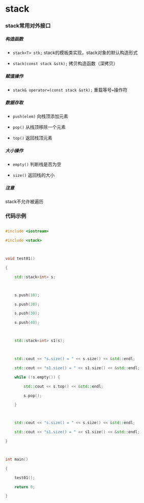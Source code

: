# stack



### stack常用对外接口



##### 构造函数

- `stack<T> stk;` stack的模板类实现，stack对象的默认构造形式

- `stack(const stack &stk);` 拷贝构造函数（深拷贝）



##### 赋值操作

- `stack& operator=(const stack &stk);` 重载等号`=`操作符



##### 数据存取

- `push(elem)` 向栈顶添加元素

- `pop()` 从栈顶移除一个元素

- `top()` 返回栈顶元素



##### 大小操作

- `empty()` 判断栈是否为空

- `size()` 返回栈的大小



##### 注意

stack不允许被遍历
### 代码示例

```cpp

#include <iostream>

#include <stack>



void test01()

{

    std::stack<int> s;



    s.push(10);

    s.push(20);

    s.push(30);

    s.push(40);



    std::stack<int> s1(s);



    std::cout << "s.size() = " << s.size() << &std::endl;

    std::cout << "s1.size() = " << s1.size() << &std::endl;

    while (!s.empty()) {

        std::cout << s.top() << &std::endl;

        s.pop();

    }



    std::cout << "s.size() = " << s.size() << &std::endl;

    std::cout << "s1.size() = " << s1.size() << &std::endl;

}



int main()

{

    test01();

    return 0;

}

```

